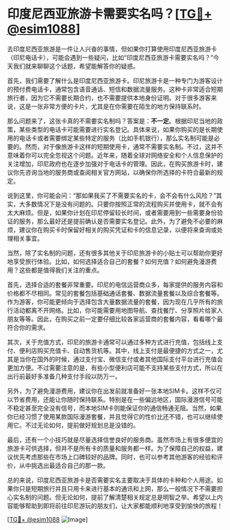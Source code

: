 # 印度尼西亚旅游卡需要实名吗？[[TG💪+ @esim1088](https://t.me/s/esim1088)]

去印度尼西亚旅游是一件让人兴奋的事情，但如果你打算使用印度尼西亚旅游卡（印尼电话卡），可能会遇到一些疑问，比如“印度尼西亚旅游卡需要实名吗？”今天我们就来聊聊这个话题，希望能解答你的疑惑。

首先，我们需要了解什么是印度尼西亚旅游卡。印尼旅游卡是一种专门为游客设计的预付费电话卡，通常包含语音通话、短信和数据流量服务。这种卡非常适合短期旅行者，因为它不需要长期合约，也不需要提供本地身份证明。对于很多游客来说，这是一张非常方便的卡片，尤其是在你需要在陌生的地方保持联系时。

那么问题来了，这张卡真的不需要实名制吗？答案是：**不一定**。根据印尼当地的政策，某些类型的电话卡可能需要进行实名登记。具体来说，如果你购买的是长期使用的电话卡或者需要绑定某些特定的服务（比如手机银行），那么实名制可能是必要的。然而，对于像旅游卡这样的短期使用卡，通常不需要实名制。不过，这并不意味着你可以完全忽视这个问题。近年来，随着全球对网络安全和个人信息保护的关注增加，印尼政府也在逐步加强对于电话卡的管理。因此，在购买旅游卡时，建议你先咨询当地的服务商或查阅相关官方网站，以确保你所选择的卡符合最新的规定。

说到这里，你可能会问：“那如果我买了不需要实名的卡，会不会有什么风险？”其实，大多数情况下是没有问题的。只要你按照正常的流程购买并使用卡，就不会有太大麻烦。但是，如果你计划在印尼停留较长时间，或者需要用到一些需要身份验证的服务，那么最好还是提前确认是否需要实名登记。此外，为了避免不必要的麻烦，建议你在购买卡时保留好相关的购买凭证和卡的信息记录，以便将来查询或处理相关事宜。

当然，除了实名制的问题，还有很多其他关于印尼旅游卡的小贴士可以帮助你更好地享受旅行体验。比如，如何选择适合自己的套餐？如何充值？如何避免漫游费用？这些都是值得我们关注的重点。

首先，选择合适的套餐非常重要。印尼的电信运营商众多，每家提供的服务内容和价格都不尽相同。常见的套餐包括基础通话套餐、数据流量套餐以及综合套餐等。作为游客，你可能更倾向于选择包含大量数据流量的套餐，因为现在几乎所有的旅行活动都离不开网络。比如，你可能需要用地图导航、查找餐厅、分享照片给家人朋友等等。因此，在购买之前一定要仔细比较各家运营商的套餐内容，看看哪个最符合你的需求。

其次，关于充值方式，印尼的旅游卡通常可以通过多种方式进行充值，包括线上支付、便利店购买充值卡、自动售货机等。其中，线上支付是最便捷的方式之一，尤其是当你在国外的时候，通过支付宝、微信支付或者其他国际支付平台进行充值会更加方便。不过需要注意的是，有些小型便利店可能不支持某些支付方式，所以在出行前最好多准备几种支付手段以防万一。

另外，为了避免漫游费用，建议你在出发前就准备好一张本地SIM卡。这样不仅可以节省费用，还能让你随时保持联系。特别是在一些偏远地区，国际漫游信号可能不稳定甚至完全没有信号，而本地SIM卡则能保证你的通信畅通无阻。当然，如果你已经习惯了使用某款国际漫游套餐，并且觉得它的性价比还不错，也可以继续使用它。不过无论如何，提前做好规划总是没错的。

最后，还有一个小技巧就是尽量选择信誉良好的服务商。虽然市场上有很多便宜的旅游卡可供选择，但并不是所有卡的质量和服务都一样。为了保障自己的权益，建议优先考虑那些在市场上口碑较好的品牌。同时，也可以参考其他游客的经验和评价，从中挑选出最适合自己的那一款。

总的来说，印度尼西亚旅游卡是否需要实名主要取决于具体的卡种和个人用途。如果你只是短期旅行并且只用卡来进行基本的通讯和上网，那么一般情况下不需要担心实名制的问题。但无论如何，提前了解清楚相关规定总是明智之举。希望以上内容能够帮助到即将前往印尼游玩的朋友们，让大家都能顺利地享受到愉快的旅程！

[[TG💪+ @esim1088](https://t.me/s/esim1088) ![Image](https://i.postimg.cc/4NQfJmqS/Snipaste-2025-05-13-00-14-12.png)]